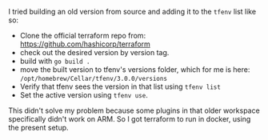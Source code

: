 

I tried building an old version from source and adding it to the `tfenv` list like so:

- Clone the official terraform repo from: https://github.com/hashicorp/terraform
- check out the desired version by version tag.
- build with `go build .`
- move the built version to tfenv's versions folder, which for me is here: `/opt/homebrew/Cellar/tfenv/3.0.0/versions`
- Verify that tfenv sees the version in that list using `tfenv list`
- Set the active version using `tfenv use`.

This didn't solve my problem because some plugins in that older workspace specifically didn't work on ARM. So I got terraform to run in docker, using the present setup.
